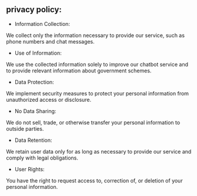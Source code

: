 ## privacy policy:

- Information Collection: 

We collect only the information necessary to provide our service, such as phone numbers and chat messages.
- Use of Information: 

We use the collected information solely to improve our chatbot service and to provide relevant information about government schemes.
- Data Protection: 

We implement security measures to protect your personal information from unauthorized access or disclosure.
- No Data Sharing: 

We do not sell, trade, or otherwise transfer your personal information to outside parties.
- Data Retention: 

We retain user data only for as long as necessary to provide our service and comply with legal obligations.
- User Rights: 

You have the right to request access to, correction of, or deletion of your personal information.